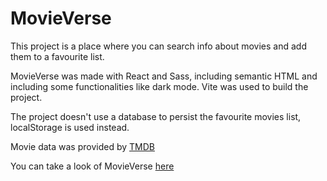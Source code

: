 # MovieVerse

This project is a place where you can search info about movies and add them to a favourite list. 

MovieVerse was made with React and Sass, including semantic HTML and including some functionalities like dark mode. Vite was used to build the project.

The project doesn't use a database to persist the favourite movies list, localStorage is used instead.

Movie data was provided by [TMDB](https://www.themoviedb.org)

You can take a look of MovieVerse [here](https://movieversejl.netlify.app)

